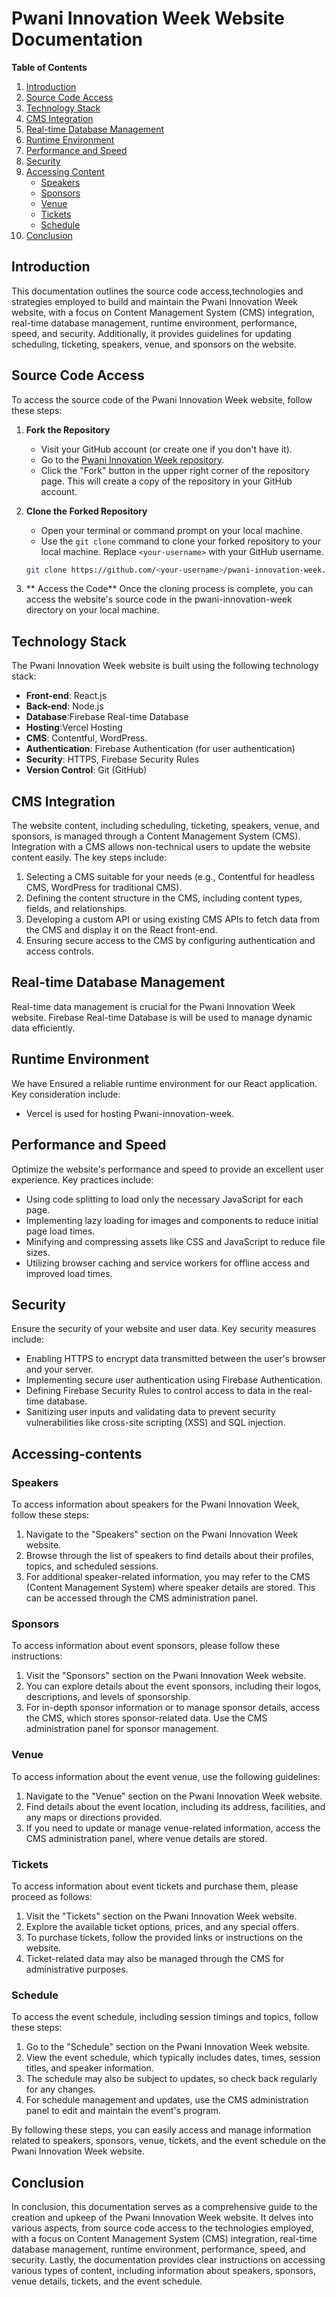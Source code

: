 # Pwani Innovation Week Website Documentation

**Table of Contents**
1. [Introduction](#introduction)
2. [Source Code Access](#source-code-access)
3. [Technology Stack](#technology-stack)
4. [CMS Integration](#cms-integration)
5. [Real-time Database Management](#real-time-database-management)
6. [Runtime Environment](#runtime-environment)
7. [Performance and Speed](#performance-and-speed)
8. [Security](#security)
9. [Accessing Content](#accessing-content)
   - [Speakers](#speakers)
   - [Sponsors](#sponsors)
   - [Venue](#venue)
   - [Tickets](#tickets)
   - [Schedule](#schedule)
10. [Conclusion](#conclusion)

## Introduction
This documentation outlines the source code access,technologies and strategies employed to build and maintain the Pwani Innovation Week website, with a focus on Content Management System (CMS) integration, real-time database management, runtime environment, performance, speed, and security. Additionally, it provides guidelines for updating scheduling, ticketing, speakers, venue, and sponsors on the website.
## Source Code Access

To access the source code of the Pwani Innovation Week website, follow these steps:

1. **Fork the Repository**
   - Visit your GitHub account (or create one if you don't have it).
   - Go to the [Pwani Innovation Week repository](https://github.com/swahilipothub/pwani-innovation-week).
   - Click the "Fork" button in the upper right corner of the repository page. This will create a copy of the repository in your GitHub account.

2. **Clone the Forked Repository**
   - Open your terminal or command prompt on your local machine.
   - Use the `git clone` command to clone your forked repository to your local machine. Replace `<your-username>` with your GitHub username.

   ```bash
   git clone https://github.com/<your-username>/pwani-innovation-week.git
   
3. ** Access the Code**
Once the cloning process is complete, you can access the website's source code in the pwani-innovation-week directory on your local machine.


## Technology Stack
The Pwani Innovation Week website is built using the following technology stack:

- **Front-end**: React.js
- **Back-end**: Node.js
- **Database**:Firebase Real-time Database
- **Hosting**:Vercel Hosting
- **CMS**: Contentful, WordPress.
- **Authentication**: Firebase Authentication (for user authentication)
- **Security**: HTTPS, Firebase Security Rules
- **Version Control**: Git (GitHub)

## CMS Integration
The website content, including scheduling, ticketing, speakers, venue, and sponsors, is managed through a Content Management System (CMS). Integration with a CMS allows non-technical users to update the website content easily. The key steps include:

1. Selecting a CMS suitable for your needs (e.g., Contentful for headless CMS, WordPress for traditional CMS).
2. Defining the content structure in the CMS, including content types, fields, and relationships.
3. Developing a custom API or using existing CMS APIs to fetch data from the CMS and display it on the React front-end.
4. Ensuring secure access to the CMS by configuring authentication and access controls.

## Real-time Database Management
Real-time data management is crucial for the Pwani Innovation Week website. Firebase Real-time Database is will be used to manage dynamic data efficiently.

## Runtime Environment
We have Ensured a reliable runtime environment for our React application. Key consideration include:

- Vercel is used for hosting Pwani-innovation-week.

## Performance and Speed
Optimize the website's performance and speed to provide an excellent user experience. Key practices include:

- Using code splitting to load only the necessary JavaScript for each page.
- Implementing lazy loading for images and components to reduce initial page load times.
- Minifying and compressing assets like CSS and JavaScript to reduce file sizes.
- Utilizing browser caching and service workers for offline access and improved load times.

## Security
Ensure the security of your website and user data. Key security measures include:

- Enabling HTTPS to encrypt data transmitted between the user's browser and your server.
- Implementing secure user authentication using Firebase Authentication.
- Defining Firebase Security Rules to control access to data in the real-time database.
- Sanitizing user inputs and validating data to prevent security vulnerabilities like cross-site scripting (XSS) and SQL injection.

## Accessing-contents

### Speakers
To access information about speakers for the Pwani Innovation Week, follow these steps:

1. Navigate to the "Speakers" section on the Pwani Innovation Week website.
2. Browse through the list of speakers to find details about their profiles, topics, and scheduled sessions.
3. For additional speaker-related information, you may refer to the CMS (Content Management System) where speaker details are stored. This can be accessed through the CMS administration panel.

### Sponsors
To access information about event sponsors, please follow these instructions:

1. Visit the "Sponsors" section on the Pwani Innovation Week website.
2. You can explore details about the event sponsors, including their logos, descriptions, and levels of sponsorship.
3. For in-depth sponsor information or to manage sponsor details, access the CMS, which stores sponsor-related data. Use the CMS administration panel for sponsor management.

### Venue
To access information about the event venue, use the following guidelines:

1. Navigate to the "Venue" section on the Pwani Innovation Week website.
2. Find details about the event location, including its address, facilities, and any maps or directions provided.
3. If you need to update or manage venue-related information, access the CMS administration panel, where venue details are stored.

### Tickets
To access information about event tickets and purchase them, please proceed as follows:

1. Visit the "Tickets" section on the Pwani Innovation Week website.
2. Explore the available ticket options, prices, and any special offers.
3. To purchase tickets, follow the provided links or instructions on the website.
4. Ticket-related data may also be managed through the CMS for administrative purposes.

### Schedule
To access the event schedule, including session timings and topics, follow these steps:

1. Go to the "Schedule" section on the Pwani Innovation Week website.
2. View the event schedule, which typically includes dates, times, session titles, and speaker information.
3. The schedule may also be subject to updates, so check back regularly for any changes.
4. For schedule management and updates, use the CMS administration panel to edit and maintain the event's program.

By following these steps, you can easily access and manage information related to speakers, sponsors, venue, tickets, and the event schedule on the Pwani Innovation Week website.



## Conclusion
In conclusion, this documentation serves as a comprehensive guide to the creation and upkeep of the Pwani Innovation Week website. It delves into various aspects, from source code access to the technologies employed, with a focus on Content Management System (CMS) integration, real-time database management, runtime environment, performance, speed, and security.
Lastly, the documentation provides clear instructions on accessing various types of content, including information about speakers, sponsors, venue details, tickets, and the event schedule. 
